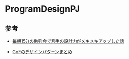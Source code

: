 # ProgramDesignPJ

## 参考

- [毎朝15分の勉強会で若手の設計力がメキメキアップした話](https://qiita.com/kojimadev/items/99d2aa1c9bc67a835480)

- [GoFのデザインパターンまとめ](https://debimate.jp/2021/01/07/%E3%80%90%E3%82%AA%E3%83%96%E3%82%B8%E3%82%A7%E3%82%AF%E3%83%88%E6%8C%87%E5%90%91%E3%80%91%E5%85%A823%E7%A8%AE%E9%A1%9E%E3%81%AEgof%E3%83%87%E3%82%B6%E3%82%A4%E3%83%B3%E3%83%91%E3%82%BF%E3%83%BC/)
